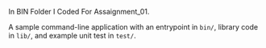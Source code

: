In BIN Folder I Coded For Assaignment_01.




A sample command-line application with an entrypoint in `bin/`, library code
in `lib/`, and example unit test in `test/`.
